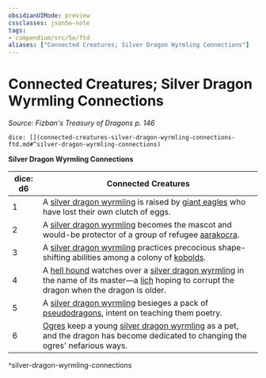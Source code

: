 ```yaml
---
obsidianUIMode: preview
cssclasses: json5e-note
tags:
- compendium/src/5e/ftd
aliases: ["Connected Creatures; Silver Dragon Wyrmling Connections"]
---
```

# Connected Creatures; Silver Dragon Wyrmling Connections
*Source: Fizban's Treasury of Dragons p. 146* 

`dice: [](connected-creatures-silver-dragon-wyrmling-connections-ftd.md#^silver-dragon-wyrmling-connections)`

**Silver Dragon Wyrmling Connections**

| dice: d6 | Connected Creatures |
|----------|---------------------|
| 1 | A [silver dragon wyrmling](/2-Mechanics/CLI/bestiary/dragon/silver-dragon-wyrmling.md) is raised by [giant eagles](/2-Mechanics/CLI/bestiary/beast/giant-eagle.md) who have lost their own clutch of eggs. |
| 2 | A [silver dragon wyrmling](/2-Mechanics/CLI/bestiary/dragon/silver-dragon-wyrmling.md) becomes the mascot and would-be protector of a group of refugee [aarakocra](/2-Mechanics/CLI/bestiary/humanoid/aarakocra.md). |
| 3 | A [silver dragon wyrmling](/2-Mechanics/CLI/bestiary/dragon/silver-dragon-wyrmling.md) practices precocious shape-shifting abilities among a colony of [kobolds](/2-Mechanics/CLI/bestiary/humanoid/kobold.md). |
| 4 | A [hell hound](/2-Mechanics/CLI/bestiary/fiend/hell-hound.md) watches over a [silver dragon wyrmling](/2-Mechanics/CLI/bestiary/dragon/silver-dragon-wyrmling.md) in the name of its master—a [lich](/2-Mechanics/CLI/bestiary/undead/lich.md) hoping to corrupt the dragon when the dragon is older. |
| 5 | A [silver dragon wyrmling](/2-Mechanics/CLI/bestiary/dragon/silver-dragon-wyrmling.md) besieges a pack of [pseudodragons](/2-Mechanics/CLI/bestiary/dragon/pseudodragon.md), intent on teaching them poetry. |
| 6 | [Ogres](/2-Mechanics/CLI/bestiary/giant/ogre.md) keep a young [silver dragon wyrmling](/2-Mechanics/CLI/bestiary/dragon/silver-dragon-wyrmling.md) as a pet, and the dragon has become dedicated to changing the ogres' nefarious ways. |
^silver-dragon-wyrmling-connections